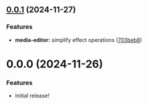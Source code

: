 ## [0.0.1](https://gitea.com/miru/miru/compare/v0.0.0...v0.0.1) (2024-11-27)


### Features

* **media-editor:** simplify effect operations ([703beb8](https://gitea.com/miru/miru/commits/703beb8c86d0b2339ce4340942baf5d1a02d6b21))



# 0.0.0 (2024-11-26)

### Features

- Initial release!

